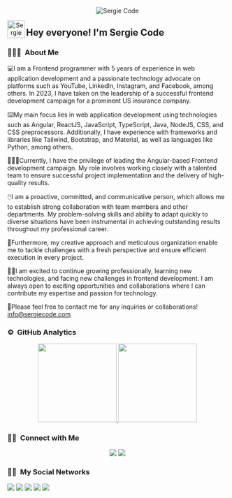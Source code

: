 <p align="center">
  <img alt="Sergie Code" src="https://raw.githubusercontent.com/sergiecode/sergiecode/main/banner.png">
</p>

<p align="center">
  <img alt="Sergie Code" src="https://raw.githubusercontent.com/sergiecode/sergiecode/main/Hand%20Wave.gif" width='40' align="left">
  <h2>Hey everyone! I'm Sergie Code</h2>
</p>

<!-- ## 👋 &nbsp;Hey everyone! I'm Sergie Code -->

### 👨🏼‍💻 &nbsp;About Me

💻I am a Frontend programmer with 5 years of experience in web application development and a passionate technology advocate on platforms such as YouTube, LinkedIn, Instagram, and Facebook, among others. In 2023, I have taken on the leadership of a successful frontend development campaign for a prominent US insurance company.

⌨️My main focus lies in web application development using technologies such as Angular, ReactJS, JavaScript, TypeScript, Java, NodeJS, CSS, and CSS preprocessors. Additionally, I have experience with frameworks and libraries like Tailwind, Bootstrap, and Material, as well as languages like Python, among others.

👨🏼‍💻Currently, I have the privilege of leading the Angular-based Frontend development campaign. My role involves working closely with a talented team to ensure successful project implementation and the delivery of high-quality results.

🖱️I am a proactive, committed, and communicative person, which allows me to establish strong collaboration with team members and other departments. My problem-solving skills and ability to adapt quickly to diverse situations have been instrumental in achieving outstanding results throughout my professional career.

🧐Furthermore, my creative approach and meticulous organization enable me to tackle challenges with a fresh perspective and ensure efficient execution in every project.

💪🏼I am excited to continue growing professionally, learning new technologies, and facing new challenges in frontend development. I am always open to exciting opportunities and collaborations where I can contribute my expertise and passion for technology.

📧Please feel free to contact me for any inquiries or collaborations! info@sergiecode.com

### ⚙️ &nbsp;GitHub Analytics

<p align="center">
  <a href="https://github.com/sergiecode">
    <img height="180em" src="https://github-readme-stats-eight-theta.vercel.app/api?username=sergiecode&show_icons=true&theme=algolia&include_all_commits=true&count_private=true">
    <img height="180em" src="https://github-readme-stats-eight-theta.vercel.app/api/top-langs/?username=sergiecode&layout=compact&langs_count=8&theme=algolia">
  </a>
</p>

### 🤝🏻 &nbsp;Connect with Me

<p align="center">
  <a href="https://www.sergiecode.com"><img src="https://img.shields.io/badge/-sergiecode.com-3423A6?style=flat&logo=Google-Chrome&logoColor=white"></a>
  <a href="mailto:info@sergiecode.com"><img src="https://img.shields.io/badge/-info@sergiecode.com-D14836?style=flat&logo=Gmail&logoColor=white"></a>
</p>


### 🤝🏻 &nbsp;My Social Networks

<p align="center">

<a href="https://www.youtube.com/channel/@sergiecode"><img src="https://img.shields.io/badge/youtube%20-%23FF0000.svg?&style=flat&logo=YouTube&logoColor=white"></a>
<a href="https://twitter.com/sergiecode"><img src="https://img.shields.io/badge/twitter-%231DA1F2.svg?&style=flat&logo=twitter&logoColor=white"></a>
<a href="https://instagram.com/sergiecode"><img src="https://img.shields.io/badge/instagram%20-%23E4405F.svg?&style=flat&logo=Instagram&logoColor=white"></a>
<a href="https://facebook.com/sergiecodeok"><img src="https://img.shields.io/badge/facebook-%231877F2.svg?&style=flat&logo=facebook&logoColor=white"></a>
<a href="https://www.linkedin.com/in/sergiecode"><img src="https://img.shields.io/badge/linkedin%20-%230077B5.svg?&style=flat&logo=linkedin&logoColor=white"></a>

</p>
